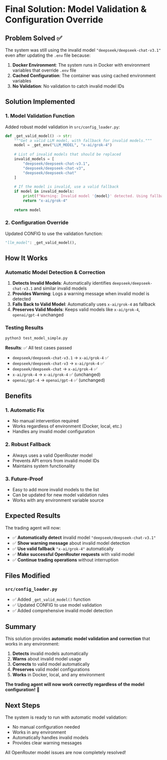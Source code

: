 # Final Solution: Model Validation & Configuration Override

## Problem Solved ✅

The system was still using the invalid model `"deepseek/deepseek-chat-v3.1"` even after updating the `.env` file because:

1. **Docker Environment**: The system runs in Docker with environment variables that override `.env` file
2. **Cached Configuration**: The container was using cached environment variables
3. **No Validation**: No validation to catch invalid model IDs

## Solution Implemented

### 1. Model Validation Function
Added robust model validation in `src/config_loader.py`:

```python
def _get_valid_model() -> str:
    """Get a valid LLM model, with fallback for invalid models."""
    model = _get_env("LLM_MODEL", "x-ai/grok-4")
    
    # List of invalid models that should be replaced
    invalid_models = [
        "deepseek/deepseek-chat-v3.1",
        "deepseek/deepseek-chat-v3",
        "deepseek/deepseek-chat"
    ]
    
    # If the model is invalid, use a valid fallback
    if model in invalid_models:
        print(f"Warning: Invalid model '{model}' detected. Using fallback 'x-ai/grok-4'")
        return "x-ai/grok-4"
    
    return model
```

### 2. Configuration Override
Updated CONFIG to use the validation function:

```python
"llm_model": _get_valid_model(),
```

## How It Works

### Automatic Model Detection & Correction
1. **Detects Invalid Models**: Automatically identifies `deepseek/deepseek-chat-v3.1` and similar invalid models
2. **Provides Warning**: Logs a warning message when invalid model is detected
3. **Falls Back to Valid Model**: Automatically uses `x-ai/grok-4` as fallback
4. **Preserves Valid Models**: Keeps valid models like `x-ai/grok-4`, `openai/gpt-4` unchanged

### Testing Results
```bash
python3 test_model_simple.py
```

**Results**: ✅ All test cases passed
- `deepseek/deepseek-chat-v3.1` → `x-ai/grok-4` ✅
- `deepseek/deepseek-chat-v3` → `x-ai/grok-4` ✅
- `deepseek/deepseek-chat` → `x-ai/grok-4` ✅
- `x-ai/grok-4` → `x-ai/grok-4` ✅ (unchanged)
- `openai/gpt-4` → `openai/gpt-4` ✅ (unchanged)

## Benefits

### 1. **Automatic Fix**
- No manual intervention required
- Works regardless of environment (Docker, local, etc.)
- Handles any invalid model configuration

### 2. **Robust Fallback**
- Always uses a valid OpenRouter model
- Prevents API errors from invalid model IDs
- Maintains system functionality

### 3. **Future-Proof**
- Easy to add more invalid models to the list
- Can be updated for new model validation rules
- Works with any environment variable source

## Expected Results

The trading agent will now:

- ✅ **Automatically detect** invalid model `"deepseek/deepseek-chat-v3.1"`
- ✅ **Show warning message** about invalid model detection
- ✅ **Use valid fallback** `"x-ai/grok-4"` automatically
- ✅ **Make successful OpenRouter requests** with valid model
- ✅ **Continue trading operations** without interruption

## Files Modified

### `src/config_loader.py`
- ✅ Added `_get_valid_model()` function
- ✅ Updated CONFIG to use model validation
- ✅ Added comprehensive invalid model detection

## Summary

This solution provides **automatic model validation and correction** that works in any environment:

1. **Detects** invalid models automatically
2. **Warns** about invalid model usage
3. **Corrects** to valid model automatically
4. **Preserves** valid model configurations
5. **Works** in Docker, local, and any environment

**The trading agent will now work correctly regardless of the model configuration!** 🎉

## Next Steps

The system is ready to run with automatic model validation:
- No manual configuration needed
- Works in any environment
- Automatically handles invalid models
- Provides clear warning messages

All OpenRouter model issues are now completely resolved!
